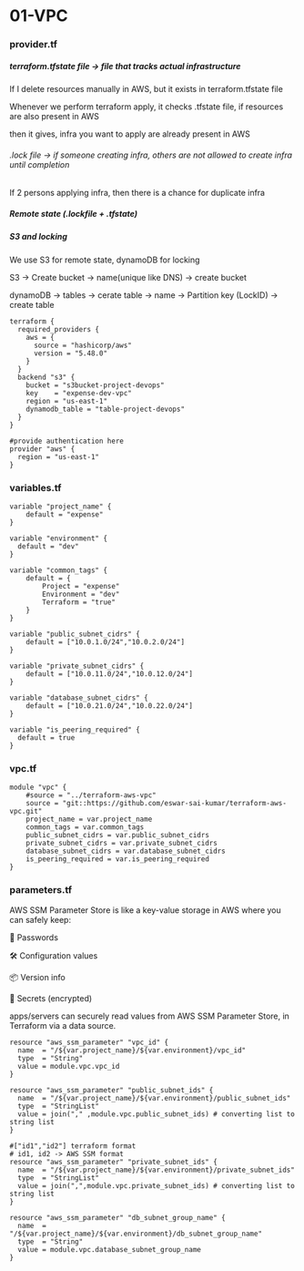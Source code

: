 # 01-VPC

### provider.tf

##### terraform.tfstate file → file that tracks actual infrastructure

If I delete resources manually in AWS, but it exists in terraform.tfstate file

Whenever we perform terraform apply, it checks .tfstate file, if resources are also present in AWS 

then it gives, infra you want to apply are already present in AWS 

###### .lock file → if someone creating infra, others are not allowed to create infra until completion

If 2 persons applying infra, then there is a chance for duplicate infra

##### Remote state (.lockfile + .tfstate)

##### S3 and locking

We use S3 for remote state, dynamoDB for locking

S3 → Create bucket → name(unique like DNS) → create bucket

dynamoDB → tables → cerate table → name → Partition key (LockID) → create table

```
terraform {
  required_providers {
    aws = {
      source = "hashicorp/aws"
      version = "5.48.0"
    }
  }
  backend "s3" {
    bucket = "s3bucket-project-devops"
    key    = "expense-dev-vpc"
    region = "us-east-1"
    dynamodb_table = "table-project-devops"
  }
}

#provide authentication here
provider "aws" {
  region = "us-east-1"
}
```

### variables.tf

```
variable "project_name" {
    default = "expense"
}

variable "environment" {
  default = "dev"
}

variable "common_tags" {
    default = {
        Project = "expense"
        Environment = "dev"
        Terraform = "true"
    }
}

variable "public_subnet_cidrs" {
    default = ["10.0.1.0/24","10.0.2.0/24"]
}

variable "private_subnet_cidrs" {
    default = ["10.0.11.0/24","10.0.12.0/24"]
}

variable "database_subnet_cidrs" {
    default = ["10.0.21.0/24","10.0.22.0/24"]
}

variable "is_peering_required" {
  default = true
}
```

### vpc.tf

```
module "vpc" {
    #source = "../terraform-aws-vpc"
    source = "git::https://github.com/eswar-sai-kumar/terraform-aws-vpc.git"
    project_name = var.project_name
    common_tags = var.common_tags
    public_subnet_cidrs = var.public_subnet_cidrs
    private_subnet_cidrs = var.private_subnet_cidrs
    database_subnet_cidrs = var.database_subnet_cidrs
    is_peering_required = var.is_peering_required
}
```

### parameters.tf

AWS SSM Parameter Store is like a key-value storage in AWS where you can safely keep:

🔑 Passwords

🛠️ Configuration values

📦 Version info

🔐 Secrets (encrypted)

apps/servers can securely read values from AWS SSM Parameter Store, in Terraform via a data source.

```
resource "aws_ssm_parameter" "vpc_id" {
  name  = "/${var.project_name}/${var.environment}/vpc_id"
  type  = "String"
  value = module.vpc.vpc_id
}

resource "aws_ssm_parameter" "public_subnet_ids" {
  name  = "/${var.project_name}/${var.environment}/public_subnet_ids"
  type  = "StringList"
  value = join("," ,module.vpc.public_subnet_ids) # converting list to string list
}

#["id1","id2"] terraform format
# id1, id2 -> AWS SSM format
resource "aws_ssm_parameter" "private_subnet_ids" {
  name  = "/${var.project_name}/${var.environment}/private_subnet_ids"
  type  = "StringList"
  value = join(",",module.vpc.private_subnet_ids) # converting list to string list
}

resource "aws_ssm_parameter" "db_subnet_group_name" {
  name  = "/${var.project_name}/${var.environment}/db_subnet_group_name"
  type  = "String"
  value = module.vpc.database_subnet_group_name
}
```
